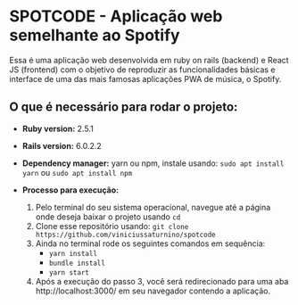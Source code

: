 # SPOTCODE - Aplicação web semelhante ao Spotify

Essa é uma aplicação web desenvolvida em ruby on rails (backend) e React JS (frontend) com o objetivo de reproduzir as funcionalidades básicas e interface de uma das mais famosas aplicações PWA de música, o Spotify.

## O que é necessário para rodar o projeto:

* **Ruby version:** 2.5.1

* **Rails version:** 6.0.2.2

* **Dependency manager:** yarn ou npm, instale usando:
    ``` sudo apt install yarn ```
    ou
    ``` sudo apt install npm ```

* **Processo para execução:**
    1. Pelo terminal do seu sistema operacional, navegue até a página onde deseja baixar o projeto usando ``` cd ```
    2. Clone esse repositório usando:
        ``` git clone https://github.com/viniciussaturnino/spotcode ```
    3. Ainda no terminal rode os seguintes comandos em sequência:
        - ``` yarn install ```
        - ``` bundle install ```
        - ``` yarn start ```
    4. Após a execução do passo 3, você será redirecionado para uma aba http://localhost:3000/ em seu navegador contendo a aplicação.